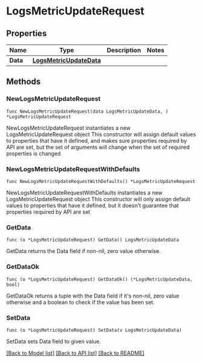 # LogsMetricUpdateRequest

## Properties

Name | Type | Description | Notes
------------ | ------------- | ------------- | -------------
**Data** | [**LogsMetricUpdateData**](LogsMetricUpdateData.md) |  | 

## Methods

### NewLogsMetricUpdateRequest

`func NewLogsMetricUpdateRequest(data LogsMetricUpdateData, ) *LogsMetricUpdateRequest`

NewLogsMetricUpdateRequest instantiates a new LogsMetricUpdateRequest object
This constructor will assign default values to properties that have it defined,
and makes sure properties required by API are set, but the set of arguments
will change when the set of required properties is changed

### NewLogsMetricUpdateRequestWithDefaults

`func NewLogsMetricUpdateRequestWithDefaults() *LogsMetricUpdateRequest`

NewLogsMetricUpdateRequestWithDefaults instantiates a new LogsMetricUpdateRequest object
This constructor will only assign default values to properties that have it defined,
but it doesn't guarantee that properties required by API are set

### GetData

`func (o *LogsMetricUpdateRequest) GetData() LogsMetricUpdateData`

GetData returns the Data field if non-nil, zero value otherwise.

### GetDataOk

`func (o *LogsMetricUpdateRequest) GetDataOk() (*LogsMetricUpdateData, bool)`

GetDataOk returns a tuple with the Data field if it's non-nil, zero value otherwise
and a boolean to check if the value has been set.

### SetData

`func (o *LogsMetricUpdateRequest) SetData(v LogsMetricUpdateData)`

SetData sets Data field to given value.



[[Back to Model list]](../README.md#documentation-for-models) [[Back to API list]](../README.md#documentation-for-api-endpoints) [[Back to README]](../README.md)


